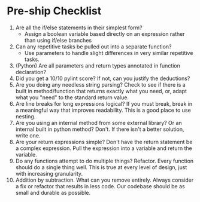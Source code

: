 # Pre-ship Checklist

1. Are all the if/else statements in their simplest form?
	* Assign a boolean variable based directly on an expression rather than using if/else branches
2. Can any repetitive tasks be pulled out into a separate function?
	* Use parameters to handle slight differences in very similar repetitive tasks.
3. (Python) Are all parameters and return types annotated in function declaration?
4. Did you get a 10/10 pylint score?  If not, can you justify the deductions?
5. Are you doing any needless string parsing?  Check to see if there is a built in method/function that returns exactly what you need, or, adapt what you "need" to the standard return value.
6. Are line breaks for long expressions logical?  If you must break, break in a meaningful way that improves readability. This is a good place to use nesting.
7. Are you using an internal method from some external library?  Or an internal built in python method?  Don't.  If there isn't a better solution, write one.
8. Are your return expressions simple?  Don't have the return statement be a complex expression.  Pull the expression into a variable and return the variable.
9. Do any functions attempt to do multiple things?  Refactor.  Every function should do a single thing well.  This is true at every level of design, just with increasing granularity.
10.  Addition by subtraction.  What can you remove entirely.  Always consider a fix or refactor that results in less code.  Our codebase should be as small and durable as possible.
